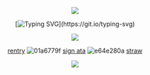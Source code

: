 <div align="center">
  
  ![](https://komarev.com/ghpvc/?username=devimccallion&label=Page+Views&color=1f9400) 

  [![Typing SVG](https://readme-typing-svg.demolab.com?font=Fira+Code&pause=1000&color=1F9400&center=true&width=435&lines=I+have+an+adventure+to+get+on+with!)](https://git.io/typing-svg)
  
![](https://i.postimg.cc/bN63kQ9V/IMG-7782.gif)

[rentry](https://rentry.co/golgothas) ![01a6779f](https://github.com/user-attachments/assets/4959edd4-d7d0-4390-a4c1-e15eb6056fe4) [sign ata](https://007n7.atabook.org) ![e64e280a](https://github.com/user-attachments/assets/545a3092-932b-4a03-827f-2d831db65478) [straw](https://cojum.straw.page)

![](https://i.postimg.cc/fTjjfY7G/Untitled227-20251009080938.jpg)

</div>

